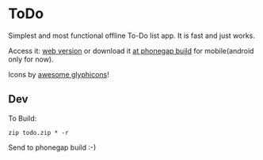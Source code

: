 # ToDo

Simplest and most functional offline To-Do list app. It is fast and just works.

Access it: [web version](http://diogok.net/todo) or download it [at phonegap build](https://build.phonegap.com/apps/622086/share) for mobile(android only for now).

Icons by [awesome glyphicons](http://glyphicons.com/)!

## Dev

To Build:

    zip todo.zip * -r

Send to phonegap build :-)

